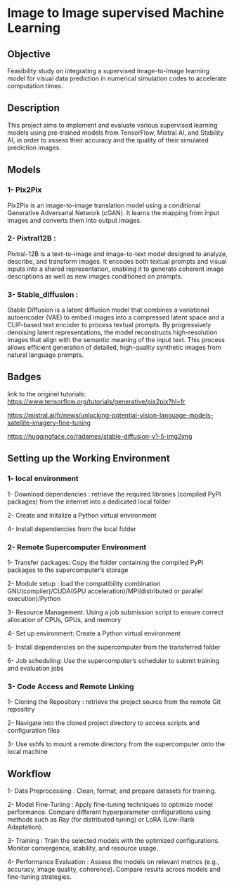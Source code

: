 # Image to Image supervised Machine Learning

## Objective

Feasibility study on integrating a supervised Image-to-Image learning model for visual data prediction in numerical simulation codes to accelerate computation times.


## Description

This project aims to implement and evaluate various supervised learning models using pre-trained models from TensorFlow, Mistral AI, and Stability AI, in order to assess their accuracy and the quality of their simulated prediction images.


## Models

### 1- Pix2Pix 
Pix2Pix is an image-to-image translation model using a conditional Generative Adversarial Network (cGAN).
It learns the mapping from input images and converts them into output images.

### 2- Pixtral12B :
Pixtral-12B is a text-to-image and image-to-text model designed to analyze, describe, and transform images.
It encodes both textual prompts and visual inputs into a shared representation, enabling it to generate coherent image descriptions as well as new images conditioned on prompts.

### 3- Stable_diffusion :
Stable Diffusion is a latent diffusion model that combines a variational autoencoder (VAE) to embed images into a compressed latent space and a CLIP-based text encoder to process textual prompts.
By progressively denoising latent representations, the model reconstructs high-resolution images that align with the semantic meaning of the input text. This process allows efficient generation of detailed, high-quality synthetic images from natural language prompts.


## Badges

link to the originel tutorials:
https://www.tensorflow.org/tutorials/generative/pix2pix?hl=fr

https://mistral.ai/fr/news/unlocking-potential-vision-language-models-satellite-imagery-fine-tuning

https://huggingface.co/radames/stable-diffusion-v1-5-img2img




## Setting up the Working Environment

### 1- local environment

1- Download dependencies : retrieve the required libraries (compiled PyPI packages) from the internet into a dedicated local folder 

2- Create and initalize a Python virtual environment

4- Install dependencies from the local folder 


### 2- Remote Supercomputer Environment

1- Transfer packages: Copy the folder containing the compiled PyPI packages to the supercomputer’s storage

2- Module setup : load the compatibility combination GNU(compiler)/CUDA(GPU acceleration)/MPI(distributed or parallel execution)/Python 

3- Resource Management: Using a job submission script to ensure correct allocation of CPUs, GPUs, and memory

4- Set up environment: Create a Python virtual environment

5- Install dependencies on the supercomputer from the transferred folder

6- Job scheduling: Use the supercomputer’s scheduler to submit training and evaluation jobs


### 3- Code Access and Remote Linking

1- Cloning the Repository : retrieve the project source from the remote Git repositiry 

2- Navigate into the cloned project directory to access scripts and configuration files

3- Use sshfs to mount a remote directory from the supercomputer onto the local machine




## Workflow 

1- Data Preprocessing :
Clean, format, and prepare datasets for training.

2- Model Fine-Tuning :
Apply fine-tuning techniques to optimize model performance.
Compare different hyperparameter configurations using methods such as Ray (for distributed tuning) or LoRA (Low-Rank Adaptation).

3- Training :
Train the selected models with the optimized configurations.
Monitor convergence, stability, and resource usage.

4- Performance Evaluation :
Assess the models on relevant metrics (e.g., accuracy, image quality, coherence).
Compare results across models and fine-tuning strategies.





